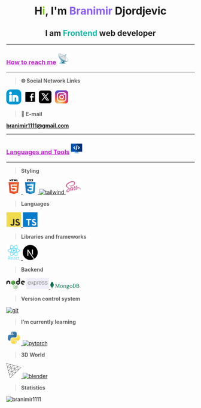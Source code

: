# <center> H<span style='color:#84cc16'>i</span>, I'm <span style='color:#8b5cf6'>Branimir</span> Djordjevic</center>

## <center>I am <span style='color:#14b8a6'>Frontend</span> web developer</center>

<hr/>
<h3 style='color:#c026d3'><ins>How to reach me</ins> <img src='./images/satellite-antenna.svg' style='width:30px'/></h3>
<hr/>

> **🌐 Social Network Links**

<a href="https://www.linkedin.com/in/branimirdjordjevic82/" target="_blank"><img src='./images/linkedin-logo.svg' style='width:40px'/></a> <a href="https://www.facebook.com/profile.php?id=100013754237181" target="_blank"><img src='./images/facebook-logo.svg' style='width:40px'/></a><a href="https://twitter.com/branimir1111" target="_blank"><img src='./images/X-logo.png' style='width:40px'/></a> <a href="https://www.instagram.com/branimir_art/" target="_blank"><img src='./images/instagram-logo.svg' style='width:40px'/></a>

> **📧 E-mail**

**branimir1111@gmail.com**
</br>

<hr/>
<h3 style='color:#c026d3'><ins> Languages and Tools</ins> <img src='./images/tools-and-utensils-programmer.svg' style='width:30px'/></h3>
<hr/>

<!-- HTML, CSS, TailwindCSS, SASS -->

> **Styling**

<a href="https://www.w3.org/html/" target="_blank" rel="noreferrer"> <img src="https://raw.githubusercontent.com/devicons/devicon/master/icons/html5/html5-original-wordmark.svg" alt="html5" width="40" height="40"/> </a> <a href="https://www.w3schools.com/css/" target="_blank" rel="noreferrer"> <img src="https://raw.githubusercontent.com/devicons/devicon/master/icons/css3/css3-original-wordmark.svg" alt="css3" width="40" height="40"/> </a> <a href="https://tailwindcss.com/" target="_blank" rel="noreferrer"> <img src="https://www.vectorlogo.zone/logos/tailwindcss/tailwindcss-icon.svg" alt="tailwind" width="40" height="40"/> </a> <a href="https://sass-lang.com" target="_blank" rel="noreferrer"> <img src="https://raw.githubusercontent.com/devicons/devicon/master/icons/sass/sass-original.svg" alt="sass" width="40" height="40"/> </a>

<!-- JavaScript, TypeScript -->

> **Languages**

<a href="https://developer.mozilla.org/en-US/docs/Web/JavaScript" target="_blank" rel="noreferrer"> <img src="https://raw.githubusercontent.com/devicons/devicon/master/icons/javascript/javascript-original.svg" alt="javascript" width="40" height="40"/> </a> <a href="https://www.typescriptlang.org/" target="_blank" rel="noreferrer"> <img src="https://raw.githubusercontent.com/devicons/devicon/master/icons/typescript/typescript-original.svg" alt="typescript" width="40" height="40"/> </a> </p>

<!--React, Next -->

> **Libraries and frameworks**

<a href="https://reactjs.org/" target="_blank" rel="noreferrer"> <img src="https://raw.githubusercontent.com/devicons/devicon/master/icons/react/react-original-wordmark.svg" alt="react" width="40" height="40"/> </a> <a href="https://nextjs.org/" target="_blank" rel="noreferrer"> <img src="./images//next-js.png" alt="react" width="40"/> </a>

<!-- Node, Express, MongoDB -->

> **Backend**

<a href="https://nodejs.org" target="_blank" rel="noreferrer"> <img src="./images/nodejs.png" alt="nodejs" width="50"/></a> <a href="https://expressjs.com" target="_blank" rel="noreferrer"> <img src="./images/expressjs.png" alt="express" width="60"/> </a><a href="https://www.mongodb.com/" target="_blank" rel="noreferrer"> <img src="./images/MongoDB.png" alt="mongodb" width="80"/> </a>

<!-- Git -->

> **Version control system**

<a href="https://git-scm.com/" target="_blank" rel="noreferrer"> <img src="https://www.vectorlogo.zone/logos/git-scm/git-scm-icon.svg" alt="git" width="40" height="40"/> </a>

<!-- Python, PyTorch -->

> **I’m currently learning**

<a href="https://www.python.org" target="_blank" rel="noreferrer"> <img src="https://raw.githubusercontent.com/devicons/devicon/master/icons/python/python-original.svg" alt="python" width="40" height="40"/> </a> <a href="https://pytorch.org/" target="_blank" rel="noreferrer"> <img src="https://www.vectorlogo.zone/logos/pytorch/pytorch-icon.svg" alt="pytorch" width="40" height="40"/> </a>

<!-- ThreeJs, Blender -->

> **3D World**

<a href="https://threejs.org/" target="_blank" rel="noreferrer"> <img src="./images/Threejs-logo.png" alt="three" width="40" height="40"/> </a><a href="https://www.blender.org/" target="_blank" rel="noreferrer"> <img src="https://download.blender.org/branding/community/blender_community_badge_white.svg" alt="blender" width="40" height="40"/> </a>

<!-- Most used languages -->

> **Statistics**

<p><img align="left" src="https://github-readme-stats.vercel.app/api/top-langs?username=branimir1111&show_icons=true&locale=en&layout=compact" alt="branimir1111" /></p>
